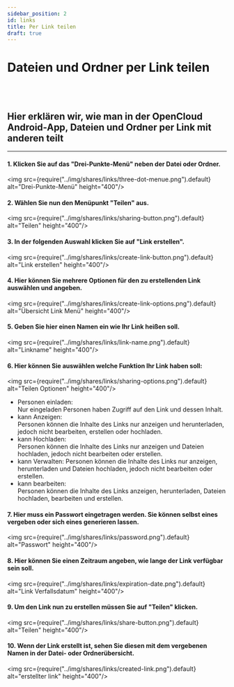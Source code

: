 ```yaml
---
sidebar_position: 2
id: links
title: Per Link teilen
draft: true
---
```


# Dateien und Ordner per Link teilen

<br/><br/>

## Hier erklären wir, wie man in der OpenCloud Android-App, Dateien und Ordner per Link mit anderen teilt

---

#### 1. Klicken Sie auf das "Drei-Punkte-Menü" neben der Datei oder Ordner.

<img src={require("../img/shares/links/three-dot-menue.png").default} alt="Drei-Punkte-Menü" height="400"/>
<br/>

#### 2. Wählen Sie nun den Menüpunkt "Teilen" aus.

<img src={require("../img/shares/links/sharing-button.png").default} alt="Teilen" height="400"/>
<br/>

#### 3. In der folgenden Auswahl klicken Sie auf "Link erstellen".

<img src={require("../img/shares/links/create-link-button.png").default} alt="Link erstellen" height="400"/>
<br/>

#### 4. Hier können Sie mehrere Optionen für den zu erstellenden Link auswählen und angeben.

<img src={require("../img/shares/links/create-link-options.png").default} alt="Übersicht Link Menü" height="400"/>
<br/>

#### 5. Geben Sie hier einen Namen ein wie Ihr Link heißen soll.

<img src={require("../img/shares/links/link-name.png").default} alt="Linkname" height="400"/>
<br/>

#### 6. Hier können Sie auswählen welche Funktion Ihr Link haben soll:<br/>

<img src={require("../img/shares/links/sharing-options.png").default} alt="Teilen Optionen" height="400"/>

- Personen einladen:<br/>
  Nur eingeladen Personen haben Zugriff auf den Link und dessen Inhalt.
- kann Anzeigen:<br/>
  Personen können die Inhalte des Links nur anzeigen und herunterladen, jedoch nicht bearbeiten, erstellen oder hochladen.
- kann Hochladen:<br/>
  Personen können die Inhalte des Links nur anzeigen und Dateien hochladen, jedoch nicht bearbeiten oder erstellen.
- kann Verwalten:
  Personen können die Inhalte des Links nur anzeigen, herunterladen und Dateien hochladen, jedoch nicht bearbeiten oder erstellen.
- kann bearbeiten:<br/>
  Personen können die Inhalte des Links anzeigen, herunterladen, Dateien hochladen, bearbeiten und erstellen.
  <br/>

#### 7. Hier muss ein Passwort eingetragen werden. Sie können selbst eines vergeben oder sich eines generieren lassen.

<img src={require("../img/shares/links/password.png").default} alt="Passwort" height="400"/>
<br/>

#### 8. Hier können Sie einen Zeitraum angeben, wie lange der Link verfügbar sein soll.

<img src={require("../img/shares/links/expiration-date.png").default} alt="Link Verfallsdatum" height="400"/>
<br/>

#### 9. Um den Link nun zu erstellen müssen Sie auf "Teilen" klicken.

<img src={require("../img/shares/links/share-button.png").default} alt="Teilen" height="400"/>
<br/>

#### 10. Wenn der Link erstellt ist, sehen Sie diesen mit dem vergebenen Namen in der Datei- oder Ordnerübersicht.

<img src={require("../img/shares/links/created-link.png").default} alt="erstellter link" height="400"/>
